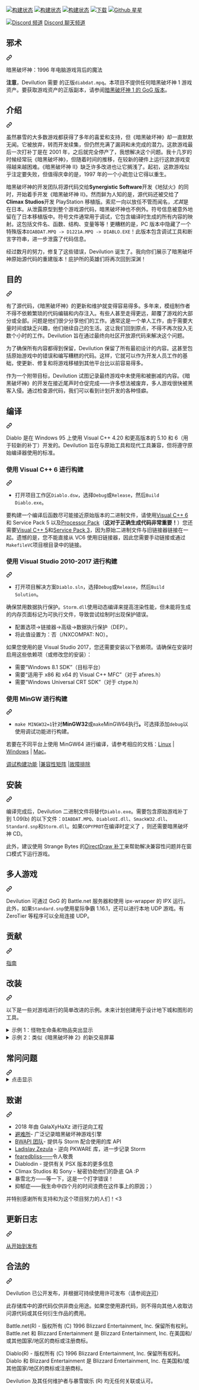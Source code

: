 <div class="Box-sc-g0xbh4-0 bJMeLZ js-snippet-clipboard-copy-unpositioned" data-hpc="true"><article class="markdown-body entry-content container-lg" itemprop="text"><p dir="auto"><a href="https://circleci.com/gh/diasurgical/devilution" rel="nofollow"><img src="https://camo.githubusercontent.com/7c9d40302959114ad062909498532ed0547d5461c0ee9bcde9796582b765637a/68747470733a2f2f636972636c6563692e636f6d2f67682f646961737572676963616c2f646576696c7574696f6e2e7376673f7374796c653d737667" alt="构建状态" data-canonical-src="https://circleci.com/gh/diasurgical/devilution.svg?style=svg" style="max-width: 100%;"></a>
<a href="https://www.travis-ci.com/diasurgical/devilution" rel="nofollow"><img src="https://camo.githubusercontent.com/bdd98c195ad630409d1f40f9e739d9caac688583e9c7f77aff94f4f4e8038e57/68747470733a2f2f7777772e7472617669732d63692e636f6d2f646961737572676963616c2f646576696c7574696f6e2e7376673f6272616e63683d6d6173746572" alt="构建状态" data-canonical-src="https://www.travis-ci.com/diasurgical/devilution.svg?branch=master" style="max-width: 100%;"></a>
<a href="https://ci.appveyor.com/project/AJenbo/devilution" rel="nofollow"><img src="https://camo.githubusercontent.com/1fad2827d4505158902db2e6f243f52d8b73dc08fdaed162f3587201e19e9ec8/68747470733a2f2f63692e6170707665796f722e636f6d2f6170692f70726f6a656374732f7374617475732f636539776e6634366771716b367072703f7376673d74727565" alt="构建状态" data-canonical-src="https://ci.appveyor.com/api/projects/status/ce9wnf46gqqk6prp?svg=true" style="max-width: 100%;"></a>
<a href="https://github.com/diasurgical/devilution/releases"><img src="https://camo.githubusercontent.com/6d7c907b5b1197c647fa275712afeef50b13df80a8203d7edc057ddcf60328c8/68747470733a2f2f696d672e736869656c64732e696f2f6769746875622f646f776e6c6f6164732f646961737572676963616c2f646576696c7574696f6e2f746f74616c2e737667" alt="下载" data-canonical-src="https://img.shields.io/github/downloads/diasurgical/devilution/total.svg" style="max-width: 100%;"></a>
<a href="https://github.com/diasurgical/devilution/stargazers"><img src="https://camo.githubusercontent.com/84d96d68ecd94bfba57f17771125e38776de4f87ed734c5d2c8d298ad95ea67d/68747470733a2f2f696d672e736869656c64732e696f2f6769746875622f73746172732f646961737572676963616c2f646576696c7574696f6e2e737667" alt="Github 星星" data-canonical-src="https://img.shields.io/github/stars/diasurgical/devilution.svg" style="max-width: 100%;"></a></p>
<p dir="auto"><a target="_blank" rel="noopener noreferrer nofollow" href="https://avatars3.githubusercontent.com/u/1965106?s=16&amp;v=4"><img src="https://avatars3.githubusercontent.com/u/1965106?s=16&amp;v=4" alt="Discord 频道" style="max-width: 100%;"></a> <a href="https://discord.gg/YQKCAYQ" rel="nofollow"><font style="vertical-align: inherit;"><font style="vertical-align: inherit;">Discord 聊天频道</font></font></a></p>
<div class="markdown-heading" dir="auto"><h1 tabindex="-1" class="heading-element" dir="auto"><font style="vertical-align: inherit;"><font style="vertical-align: inherit;">邪术</font></font></h1><a id="user-content-devilution" class="anchor" aria-label="永久链接：Devilution" href="#devilution"><svg class="octicon octicon-link" viewBox="0 0 16 16" version="1.1" width="16" height="16" aria-hidden="true"><path d="m7.775 3.275 1.25-1.25a3.5 3.5 0 1 1 4.95 4.95l-2.5 2.5a3.5 3.5 0 0 1-4.95 0 .751.751 0 0 1 .018-1.042.751.751 0 0 1 1.042-.018 1.998 1.998 0 0 0 2.83 0l2.5-2.5a2.002 2.002 0 0 0-2.83-2.83l-1.25 1.25a.751.751 0 0 1-1.042-.018.751.751 0 0 1-.018-1.042Zm-4.69 9.64a1.998 1.998 0 0 0 2.83 0l1.25-1.25a.751.751 0 0 1 1.042.018.751.751 0 0 1 .018 1.042l-1.25 1.25a3.5 3.5 0 1 1-4.95-4.95l2.5-2.5a3.5 3.5 0 0 1 4.95 0 .751.751 0 0 1-.018 1.042.751.751 0 0 1-1.042.018 1.998 1.998 0 0 0-2.83 0l-2.5 2.5a1.998 1.998 0 0 0 0 2.83Z"></path></svg></a></div>
<p dir="auto"><font style="vertical-align: inherit;"><font style="vertical-align: inherit;">暗黑破坏神：1996 年电脑游戏背后的魔法</font></font></p>
<p dir="auto"><strong><font style="vertical-align: inherit;"><font style="vertical-align: inherit;">注意</font></font></strong><font style="vertical-align: inherit;"><font style="vertical-align: inherit;">，Devilution 需要 的正版</font></font><code>diabdat.mpq</code><font style="vertical-align: inherit;"><font style="vertical-align: inherit;">。本项目不提供任何暗黑破坏神 1 游戏资产。要获取游戏资产的正版副本，请参阅</font></font><a href="https://www.gog.com/game/diablo" rel="nofollow"><font style="vertical-align: inherit;"><font style="vertical-align: inherit;">暗黑破坏神 1 的 GoG 版本</font></font></a><font style="vertical-align: inherit;"><font style="vertical-align: inherit;">。</font></font></p>
<div class="markdown-heading" dir="auto"><h1 tabindex="-1" class="heading-element" dir="auto"><font style="vertical-align: inherit;"><font style="vertical-align: inherit;">介绍</font></font></h1><a id="user-content-introduction" class="anchor" aria-label="永久链接：简介" href="#introduction"><svg class="octicon octicon-link" viewBox="0 0 16 16" version="1.1" width="16" height="16" aria-hidden="true"><path d="m7.775 3.275 1.25-1.25a3.5 3.5 0 1 1 4.95 4.95l-2.5 2.5a3.5 3.5 0 0 1-4.95 0 .751.751 0 0 1 .018-1.042.751.751 0 0 1 1.042-.018 1.998 1.998 0 0 0 2.83 0l2.5-2.5a2.002 2.002 0 0 0-2.83-2.83l-1.25 1.25a.751.751 0 0 1-1.042-.018.751.751 0 0 1-.018-1.042Zm-4.69 9.64a1.998 1.998 0 0 0 2.83 0l1.25-1.25a.751.751 0 0 1 1.042.018.751.751 0 0 1 .018 1.042l-1.25 1.25a3.5 3.5 0 1 1-4.95-4.95l2.5-2.5a3.5 3.5 0 0 1 4.95 0 .751.751 0 0 1-.018 1.042.751.751 0 0 1-1.042.018 1.998 1.998 0 0 0-2.83 0l-2.5 2.5a1.998 1.998 0 0 0 0 2.83Z"></path></svg></a></div>
<p dir="auto"><font style="vertical-align: inherit;"><font style="vertical-align: inherit;">虽然暴雪的大多数游戏都获得了多年的喜爱和支持，但《暗黑破坏神》却一直默默无闻。它被放弃，转而开发续集，但仍然充满了漏洞和未完成的潜力。这款游戏最后一次打补丁是在 2001 年，之后就完全停产了，我想解决这个问题。我十几岁的时候经常玩《暗黑破坏神》，但随着时间的推移，在较新的硬件上运行这款游戏变得越来越困难。《暗黑破坏神 II》缺乏许多改进也让它搁浅了。起初，这款游戏似乎注定要失败，但值得庆幸的是，1997 年的一个小疏忽让它得以重生。</font></font></p>
<p dir="auto"><font style="vertical-align: inherit;"><font style="vertical-align: inherit;">暗黑破坏神的开发团队将源代码交给</font></font><strong><font style="vertical-align: inherit;"><font style="vertical-align: inherit;">Synergistic Software</font></font></strong><font style="vertical-align: inherit;"><font style="vertical-align: inherit;">开发《地狱火》的同时，开始着手开发《暗黑破坏神 II》。然而鲜为人知的是，源代码还被交给了</font></font><strong><font style="vertical-align: inherit;"><font style="vertical-align: inherit;">Climax Studios</font></font></strong><font style="vertical-align: inherit;"><font style="vertical-align: inherit;">开发 PlayStation 移植版。索尼一向以放任不管而闻名，</font></font><em><font style="vertical-align: inherit;"><font style="vertical-align: inherit;">尤其</font></font></em><font style="vertical-align: inherit;"><font style="vertical-align: inherit;">是在日本。从泄露原型到整个游戏源代码，暗黑破坏神也不例外。符号信息被意外地留在了日本移植版中。符号文件通常用于调试，它包含编译时生成的所有内容的映射。这包括文件名、函数、结构、变量等等！更糟糕的是，PC 版本中隐藏了一个特殊版本</font></font><code>DIABDAT.MPQ -&gt; D1221A.MPQ -&gt; DIABLO.EXE</code><font style="vertical-align: inherit;"><font style="vertical-align: inherit;">！此版本包含调试工具和断言字符串，进一步泄露了代码信息。</font></font></p>
<p dir="auto"><font style="vertical-align: inherit;"><font style="vertical-align: inherit;">经过数月的努力，修复了这些错误，Devilution 诞生了。我向你们展示了暗黑破坏神原始源代码的重建版本！庇护所的英雄们将再次回到深渊！</font></font></p>
<div class="markdown-heading" dir="auto"><h1 tabindex="-1" class="heading-element" dir="auto"><font style="vertical-align: inherit;"><font style="vertical-align: inherit;">目的</font></font></h1><a id="user-content-purpose" class="anchor" aria-label="固定链接：目的" href="#purpose"><svg class="octicon octicon-link" viewBox="0 0 16 16" version="1.1" width="16" height="16" aria-hidden="true"><path d="m7.775 3.275 1.25-1.25a3.5 3.5 0 1 1 4.95 4.95l-2.5 2.5a3.5 3.5 0 0 1-4.95 0 .751.751 0 0 1 .018-1.042.751.751 0 0 1 1.042-.018 1.998 1.998 0 0 0 2.83 0l2.5-2.5a2.002 2.002 0 0 0-2.83-2.83l-1.25 1.25a.751.751 0 0 1-1.042-.018.751.751 0 0 1-.018-1.042Zm-4.69 9.64a1.998 1.998 0 0 0 2.83 0l1.25-1.25a.751.751 0 0 1 1.042.018.751.751 0 0 1 .018 1.042l-1.25 1.25a3.5 3.5 0 1 1-4.95-4.95l2.5-2.5a3.5 3.5 0 0 1 4.95 0 .751.751 0 0 1-.018 1.042.751.751 0 0 1-1.042.018 1.998 1.998 0 0 0-2.83 0l-2.5 2.5a1.998 1.998 0 0 0 0 2.83Z"></path></svg></a></div>
<p dir="auto"><font style="vertical-align: inherit;"><font style="vertical-align: inherit;">有了源代码，《暗黑破坏神》的更新和维护就变得容易得多。多年来，模组制作者不得不依赖繁琐的代码编辑和内存注入。有些人甚至走得更远，颠覆了游戏的大部分或全部。问题是他们很少分享他们的工作。通常这是一个单人工作，由于需要大量时间或缺乏兴趣，他们继续自己的生活。这让我们回到原点，不得不再次投入无数个小时的工作。Devilution 旨在通过最终向社区开放源代码来解决这个问题。</font></font></p>
<p dir="auto"><font style="vertical-align: inherit;"><font style="vertical-align: inherit;">为了确保所有内容都得到保留，Devilution 保留了所有最初设计的内容。这甚至包括原始游戏中的错误和编写糟糕的代码。这样，它就可以作为开发人员工作的基础，使更新、修复和将游戏移植到其他平台比以前容易得多。</font></font></p>
<p dir="auto"><font style="vertical-align: inherit;"><font style="vertical-align: inherit;">作为一个附带目标，Devilution 试图记录最终游戏中未使用和被删减的内容。《暗黑破坏神》的开发在接近尾声时仓促完成——许多想法被废弃，多人游戏很快被黑客入侵。通过检查源代码，我们可以看到计划开发的各种怪癖。</font></font></p>
<div class="markdown-heading" dir="auto"><h1 tabindex="-1" class="heading-element" dir="auto"><font style="vertical-align: inherit;"><font style="vertical-align: inherit;">编译</font></font></h1><a id="user-content-compiling" class="anchor" aria-label="永久链接：编译" href="#compiling"><svg class="octicon octicon-link" viewBox="0 0 16 16" version="1.1" width="16" height="16" aria-hidden="true"><path d="m7.775 3.275 1.25-1.25a3.5 3.5 0 1 1 4.95 4.95l-2.5 2.5a3.5 3.5 0 0 1-4.95 0 .751.751 0 0 1 .018-1.042.751.751 0 0 1 1.042-.018 1.998 1.998 0 0 0 2.83 0l2.5-2.5a2.002 2.002 0 0 0-2.83-2.83l-1.25 1.25a.751.751 0 0 1-1.042-.018.751.751 0 0 1-.018-1.042Zm-4.69 9.64a1.998 1.998 0 0 0 2.83 0l1.25-1.25a.751.751 0 0 1 1.042.018.751.751 0 0 1 .018 1.042l-1.25 1.25a3.5 3.5 0 1 1-4.95-4.95l2.5-2.5a3.5 3.5 0 0 1 4.95 0 .751.751 0 0 1-.018 1.042.751.751 0 0 1-1.042.018 1.998 1.998 0 0 0-2.83 0l-2.5 2.5a1.998 1.998 0 0 0 0 2.83Z"></path></svg></a></div>
<p dir="auto"><font style="vertical-align: inherit;"><font style="vertical-align: inherit;">Diablo 是在 Windows 95 上使用 Visual C++ 4.20 和更高版本的 5.10 和 6（用于较新的补丁）开发的。Devilution 旨在与原始工具和现代工具兼容，但将遵守原始编译器使用的标准。</font></font></p>
<div class="markdown-heading" dir="auto"><h3 tabindex="-1" class="heading-element" dir="auto"><font style="vertical-align: inherit;"><font style="vertical-align: inherit;">使用 Visual C++ 6 进行构建</font></font></h3><a id="user-content-building-with-visual-c-6" class="anchor" aria-label="永久链接：使用 Visual C++ 6 构建" href="#building-with-visual-c-6"><svg class="octicon octicon-link" viewBox="0 0 16 16" version="1.1" width="16" height="16" aria-hidden="true"><path d="m7.775 3.275 1.25-1.25a3.5 3.5 0 1 1 4.95 4.95l-2.5 2.5a3.5 3.5 0 0 1-4.95 0 .751.751 0 0 1 .018-1.042.751.751 0 0 1 1.042-.018 1.998 1.998 0 0 0 2.83 0l2.5-2.5a2.002 2.002 0 0 0-2.83-2.83l-1.25 1.25a.751.751 0 0 1-1.042-.018.751.751 0 0 1-.018-1.042Zm-4.69 9.64a1.998 1.998 0 0 0 2.83 0l1.25-1.25a.751.751 0 0 1 1.042.018.751.751 0 0 1 .018 1.042l-1.25 1.25a3.5 3.5 0 1 1-4.95-4.95l2.5-2.5a3.5 3.5 0 0 1 4.95 0 .751.751 0 0 1-.018 1.042.751.751 0 0 1-1.042.018 1.998 1.998 0 0 0-2.83 0l-2.5 2.5a1.998 1.998 0 0 0 0 2.83Z"></path></svg></a></div>
<ul dir="auto">
<li><font style="vertical-align: inherit;"><font style="vertical-align: inherit;">打开项目工作区</font></font><code>Diablo.dsw</code><font style="vertical-align: inherit;"><font style="vertical-align: inherit;">，选择</font></font><code>Debug</code><font style="vertical-align: inherit;"><font style="vertical-align: inherit;">或</font></font><code>Release</code><font style="vertical-align: inherit;"><font style="vertical-align: inherit;">，然后</font></font><code>Build Diablo.exe</code><font style="vertical-align: inherit;"><font style="vertical-align: inherit;">。</font></font></li>
</ul>
<p dir="auto"><font style="vertical-align: inherit;"><font style="vertical-align: inherit;">要构建一个编译后函数尽可能接近原始版本的二进制文件，请使用</font></font><a href="https://winworldpc.com/product/visual-c/6x" rel="nofollow"><font style="vertical-align: inherit;"><font style="vertical-align: inherit;">Visual C++ 6</font></font></a><font style="vertical-align: inherit;"><font style="vertical-align: inherit;">和 Service Pack 5 以及</font></font><a href="https://download.microsoft.com/download/vb60ent/update/6/w9x2kxp/en-us/vcpp5.exe" rel="nofollow"><font style="vertical-align: inherit;"><font style="vertical-align: inherit;">Processor Pack</font></font></a><font style="vertical-align: inherit;"><font style="vertical-align: inherit;">（</font></font><strong><font style="vertical-align: inherit;"><font style="vertical-align: inherit;">这对于正确生成代码非常重要！</font></font></strong><font style="vertical-align: inherit;"><font style="vertical-align: inherit;">）您还需要</font></font><a href="https://winworldpc.com/product/visual-c/5x" rel="nofollow"><font style="vertical-align: inherit;"><font style="vertical-align: inherit;">Visual C++ 5</font></font></a><font style="vertical-align: inherit;"><font style="vertical-align: inherit;">和</font></font><a href="http://www.mediafire.com/file/jw4j4sd5dnzze4p/VS97SP3.zip" rel="nofollow"><font style="vertical-align: inherit;"><font style="vertical-align: inherit;">Service Pack 3</font></font></a><font style="vertical-align: inherit;"><font style="vertical-align: inherit;">，因为原始二进制文件与旧链接器链接在一起。遗憾的是，您不能直接从 VC6 使用旧链接器，因此您需要手动链接或通过</font></font><code>MakefileVC</code><font style="vertical-align: inherit;"><font style="vertical-align: inherit;">项目根目录中的链接。</font></font></p>
<div class="markdown-heading" dir="auto"><h3 tabindex="-1" class="heading-element" dir="auto"><font style="vertical-align: inherit;"><font style="vertical-align: inherit;">使用 Visual Studio 2010-2017 进行构建</font></font></h3><a id="user-content-building-with-visual-studio-2010-2017" class="anchor" aria-label="永久链接：使用 Visual Studio 2010-2017 进行构建" href="#building-with-visual-studio-2010-2017"><svg class="octicon octicon-link" viewBox="0 0 16 16" version="1.1" width="16" height="16" aria-hidden="true"><path d="m7.775 3.275 1.25-1.25a3.5 3.5 0 1 1 4.95 4.95l-2.5 2.5a3.5 3.5 0 0 1-4.95 0 .751.751 0 0 1 .018-1.042.751.751 0 0 1 1.042-.018 1.998 1.998 0 0 0 2.83 0l2.5-2.5a2.002 2.002 0 0 0-2.83-2.83l-1.25 1.25a.751.751 0 0 1-1.042-.018.751.751 0 0 1-.018-1.042Zm-4.69 9.64a1.998 1.998 0 0 0 2.83 0l1.25-1.25a.751.751 0 0 1 1.042.018.751.751 0 0 1 .018 1.042l-1.25 1.25a3.5 3.5 0 1 1-4.95-4.95l2.5-2.5a3.5 3.5 0 0 1 4.95 0 .751.751 0 0 1-.018 1.042.751.751 0 0 1-1.042.018 1.998 1.998 0 0 0-2.83 0l-2.5 2.5a1.998 1.998 0 0 0 0 2.83Z"></path></svg></a></div>
<ul dir="auto">
<li><font style="vertical-align: inherit;"><font style="vertical-align: inherit;">打开项目解决方案</font></font><code>Diablo.sln</code><font style="vertical-align: inherit;"><font style="vertical-align: inherit;">，选择</font></font><code>Debug</code><font style="vertical-align: inherit;"><font style="vertical-align: inherit;">或</font></font><code>Release</code><font style="vertical-align: inherit;"><font style="vertical-align: inherit;">，然后</font></font><code>Build Solution</code><font style="vertical-align: inherit;"><font style="vertical-align: inherit;">。</font></font></li>
</ul>
<p dir="auto"><font style="vertical-align: inherit;"><font style="vertical-align: inherit;">确保禁用数据执行保护。</font></font><code>Storm.dll</code><font style="vertical-align: inherit;"><font style="vertical-align: inherit;">使用动态编译来提高渲染性能，但未能将生成的内存页面标记为可执行文件，导致尝试绘制时出现保护错误。</font></font></p>
<ul dir="auto">
<li><font style="vertical-align: inherit;"><font style="vertical-align: inherit;">配置选项-&gt;链接器-&gt;高级-&gt;数据执行保护（DEP）。</font></font></li>
<li><font style="vertical-align: inherit;"><font style="vertical-align: inherit;">将此值设置为：否（/NXCOMPAT: NO）。</font></font></li>
</ul>
<p dir="auto"><font style="vertical-align: inherit;"><font style="vertical-align: inherit;">如果您使用的是 Visual Studio 2017，您还需要安装以下依赖项。请确保在安装时启用这些依赖项（或修改您的安装）：</font></font></p>
<ul dir="auto">
<li><font style="vertical-align: inherit;"><font style="vertical-align: inherit;">需要“Windows 8.1 SDK”（目标平台）</font></font></li>
<li><font style="vertical-align: inherit;"><font style="vertical-align: inherit;">需要“适用于 x86 和 x64 的 Visual C++ MFC”（对于 afxres.h）</font></font></li>
<li><font style="vertical-align: inherit;"><font style="vertical-align: inherit;">需要“Windows Universal CRT SDK”（对于 ctype.h）</font></font></li>
</ul>
<div class="markdown-heading" dir="auto"><h3 tabindex="-1" class="heading-element" dir="auto"><font style="vertical-align: inherit;"><font style="vertical-align: inherit;">使用 MinGW 进行构建</font></font></h3><a id="user-content-building-with-mingw" class="anchor" aria-label="永久链接：使用 MinGW 构建" href="#building-with-mingw"><svg class="octicon octicon-link" viewBox="0 0 16 16" version="1.1" width="16" height="16" aria-hidden="true"><path d="m7.775 3.275 1.25-1.25a3.5 3.5 0 1 1 4.95 4.95l-2.5 2.5a3.5 3.5 0 0 1-4.95 0 .751.751 0 0 1 .018-1.042.751.751 0 0 1 1.042-.018 1.998 1.998 0 0 0 2.83 0l2.5-2.5a2.002 2.002 0 0 0-2.83-2.83l-1.25 1.25a.751.751 0 0 1-1.042-.018.751.751 0 0 1-.018-1.042Zm-4.69 9.64a1.998 1.998 0 0 0 2.83 0l1.25-1.25a.751.751 0 0 1 1.042.018.751.751 0 0 1 .018 1.042l-1.25 1.25a3.5 3.5 0 1 1-4.95-4.95l2.5-2.5a3.5 3.5 0 0 1 4.95 0 .751.751 0 0 1-.018 1.042.751.751 0 0 1-1.042.018 1.998 1.998 0 0 0-2.83 0l-2.5 2.5a1.998 1.998 0 0 0 0 2.83Z"></path></svg></a></div>
<ul dir="auto">
<li><font style="vertical-align: inherit;"></font><code>make MINGW32=1</code><font style="vertical-align: inherit;"><font style="vertical-align: inherit;">针对</font></font><strong><font style="vertical-align: inherit;"><font style="vertical-align: inherit;">MinGW32</font></font></strong><font style="vertical-align: inherit;"><font style="vertical-align: inherit;">或</font></font><code>make</code><font style="vertical-align: inherit;"><font style="vertical-align: inherit;">MinGW64</font><font style="vertical-align: inherit;">执行</font></font><strong><font style="vertical-align: inherit;"><font style="vertical-align: inherit;">。</font></font></strong><font style="vertical-align: inherit;"><font style="vertical-align: inherit;">可选择添加</font></font><code>debug</code><font style="vertical-align: inherit;"><font style="vertical-align: inherit;">以使用调试功能进行构建。</font></font></li>
</ul>
<p dir="auto"><font style="vertical-align: inherit;"><font style="vertical-align: inherit;">若要在不同平台上使用 MinGW64 进行编译，请参考相应的文档：</font></font><a href="/diasurgical/devilution/blob/master/docs/INSTALL_linux.md"><font style="vertical-align: inherit;"><font style="vertical-align: inherit;">Linux</font></font></a><font style="vertical-align: inherit;"><font style="vertical-align: inherit;"> | </font></font><a href="/diasurgical/devilution/blob/master/docs/INSTALL_windows.md"><font style="vertical-align: inherit;"><font style="vertical-align: inherit;">Windows</font></font></a><font style="vertical-align: inherit;"><font style="vertical-align: inherit;"> | </font></font><a href="/diasurgical/devilution/blob/master/docs/INSTALL_mac.md"><font style="vertical-align: inherit;"><font style="vertical-align: inherit;">Mac</font></font></a><font style="vertical-align: inherit;"><font style="vertical-align: inherit;">。</font></font></p>
<p dir="auto"><a href="/diasurgical/devilution/blob/master/docs/debug.md"><font style="vertical-align: inherit;"><font style="vertical-align: inherit;">调试构建功能</font></font></a><font style="vertical-align: inherit;"><font style="vertical-align: inherit;">
|</font></font><a href="/diasurgical/devilution/blob/master/docs/compatibility_matrix.md"><font style="vertical-align: inherit;"><font style="vertical-align: inherit;">兼容性矩阵</font></font></a><font style="vertical-align: inherit;"><font style="vertical-align: inherit;">
|</font></font><a href="/diasurgical/devilution/blob/master/docs/troubleshooting.md"><font style="vertical-align: inherit;"><font style="vertical-align: inherit;">故障排除</font></font></a></p>
<div class="markdown-heading" dir="auto"><h1 tabindex="-1" class="heading-element" dir="auto"><font style="vertical-align: inherit;"><font style="vertical-align: inherit;">安装</font></font></h1><a id="user-content-installing" class="anchor" aria-label="永久链接：安装" href="#installing"><svg class="octicon octicon-link" viewBox="0 0 16 16" version="1.1" width="16" height="16" aria-hidden="true"><path d="m7.775 3.275 1.25-1.25a3.5 3.5 0 1 1 4.95 4.95l-2.5 2.5a3.5 3.5 0 0 1-4.95 0 .751.751 0 0 1 .018-1.042.751.751 0 0 1 1.042-.018 1.998 1.998 0 0 0 2.83 0l2.5-2.5a2.002 2.002 0 0 0-2.83-2.83l-1.25 1.25a.751.751 0 0 1-1.042-.018.751.751 0 0 1-.018-1.042Zm-4.69 9.64a1.998 1.998 0 0 0 2.83 0l1.25-1.25a.751.751 0 0 1 1.042.018.751.751 0 0 1 .018 1.042l-1.25 1.25a3.5 3.5 0 1 1-4.95-4.95l2.5-2.5a3.5 3.5 0 0 1 4.95 0 .751.751 0 0 1-.018 1.042.751.751 0 0 1-1.042.018 1.998 1.998 0 0 0-2.83 0l-2.5 2.5a1.998 1.998 0 0 0 0 2.83Z"></path></svg></a></div>
<p dir="auto"><font style="vertical-align: inherit;"><font style="vertical-align: inherit;">编译完成后，Devilution 二进制文件将替代</font></font><code>Diablo.exe</code><font style="vertical-align: inherit;"><font style="vertical-align: inherit;">。需要包含原始游戏补丁到 1.09(b) 的以下文件：</font></font><code>DIABDAT.MPQ</code><font style="vertical-align: inherit;"><font style="vertical-align: inherit;">、</font></font><code>DiabloUI.dll</code><font style="vertical-align: inherit;"><font style="vertical-align: inherit;">、</font></font><code>SmackW32.dll</code><font style="vertical-align: inherit;"><font style="vertical-align: inherit;">、</font></font><code>Standard.snp</code><font style="vertical-align: inherit;"><font style="vertical-align: inherit;">和</font></font><code>Storm.dll</code><font style="vertical-align: inherit;"><font style="vertical-align: inherit;">。如果</font></font><code>COPYPROT</code><font style="vertical-align: inherit;"><font style="vertical-align: inherit;">在编译时定义了 ，则还需要暗黑破坏神 CD。</font></font></p>
<p dir="auto"><font style="vertical-align: inherit;"><font style="vertical-align: inherit;">此外，建议使用 Strange Bytes 的</font></font><a href="http://www.strangebytes.com/index.php/projects/1-diablo-1-windows-7-vista-patch" rel="nofollow"><font style="vertical-align: inherit;"><font style="vertical-align: inherit;">DirectDraw 补丁</font></font></a><font style="vertical-align: inherit;"><font style="vertical-align: inherit;">来帮助解决兼容性问题并在窗口模式下运行游戏。</font></font></p>
<div class="markdown-heading" dir="auto"><h1 tabindex="-1" class="heading-element" dir="auto"><font style="vertical-align: inherit;"><font style="vertical-align: inherit;">多人游戏</font></font></h1><a id="user-content-multiplayer" class="anchor" aria-label="永久链接：多人游戏" href="#multiplayer"><svg class="octicon octicon-link" viewBox="0 0 16 16" version="1.1" width="16" height="16" aria-hidden="true"><path d="m7.775 3.275 1.25-1.25a3.5 3.5 0 1 1 4.95 4.95l-2.5 2.5a3.5 3.5 0 0 1-4.95 0 .751.751 0 0 1 .018-1.042.751.751 0 0 1 1.042-.018 1.998 1.998 0 0 0 2.83 0l2.5-2.5a2.002 2.002 0 0 0-2.83-2.83l-1.25 1.25a.751.751 0 0 1-1.042-.018.751.751 0 0 1-.018-1.042Zm-4.69 9.64a1.998 1.998 0 0 0 2.83 0l1.25-1.25a.751.751 0 0 1 1.042.018.751.751 0 0 1 .018 1.042l-1.25 1.25a3.5 3.5 0 1 1-4.95-4.95l2.5-2.5a3.5 3.5 0 0 1 4.95 0 .751.751 0 0 1-.018 1.042.751.751 0 0 1-1.042.018 1.998 1.998 0 0 0-2.83 0l-2.5 2.5a1.998 1.998 0 0 0 0 2.83Z"></path></svg></a></div>
<p dir="auto"><font style="vertical-align: inherit;"><font style="vertical-align: inherit;">Devilution 可通过 GoG 的 Battle.net 服务器和使用 ipx-wrapper 的 IPX 运行。此外，如果</font></font><code>Standard.snp</code><font style="vertical-align: inherit;"><font style="vertical-align: inherit;">使用星际争霸 1.16.1，还可以进行本地 UDP 游戏。有 ZeroTier 等程序可以全局连接 UDP。</font></font></p>
<div class="markdown-heading" dir="auto"><h1 tabindex="-1" class="heading-element" dir="auto"><font style="vertical-align: inherit;"><font style="vertical-align: inherit;">贡献</font></font></h1><a id="user-content-contributing" class="anchor" aria-label="永久链接：贡献" href="#contributing"><svg class="octicon octicon-link" viewBox="0 0 16 16" version="1.1" width="16" height="16" aria-hidden="true"><path d="m7.775 3.275 1.25-1.25a3.5 3.5 0 1 1 4.95 4.95l-2.5 2.5a3.5 3.5 0 0 1-4.95 0 .751.751 0 0 1 .018-1.042.751.751 0 0 1 1.042-.018 1.998 1.998 0 0 0 2.83 0l2.5-2.5a2.002 2.002 0 0 0-2.83-2.83l-1.25 1.25a.751.751 0 0 1-1.042-.018.751.751 0 0 1-.018-1.042Zm-4.69 9.64a1.998 1.998 0 0 0 2.83 0l1.25-1.25a.751.751 0 0 1 1.042.018.751.751 0 0 1 .018 1.042l-1.25 1.25a3.5 3.5 0 1 1-4.95-4.95l2.5-2.5a3.5 3.5 0 0 1 4.95 0 .751.751 0 0 1-.018 1.042.751.751 0 0 1-1.042.018 1.998 1.998 0 0 0-2.83 0l-2.5 2.5a1.998 1.998 0 0 0 0 2.83Z"></path></svg></a></div>
<p dir="auto"><a href="/diasurgical/devilution/blob/master/docs/CONTRIBUTING.md"><font style="vertical-align: inherit;"><font style="vertical-align: inherit;">指南</font></font></a></p>
<div class="markdown-heading" dir="auto"><h1 tabindex="-1" class="heading-element" dir="auto"><font style="vertical-align: inherit;"><font style="vertical-align: inherit;">改装</font></font></h1><a id="user-content-modding" class="anchor" aria-label="固定链接：改装" href="#modding"><svg class="octicon octicon-link" viewBox="0 0 16 16" version="1.1" width="16" height="16" aria-hidden="true"><path d="m7.775 3.275 1.25-1.25a3.5 3.5 0 1 1 4.95 4.95l-2.5 2.5a3.5 3.5 0 0 1-4.95 0 .751.751 0 0 1 .018-1.042.751.751 0 0 1 1.042-.018 1.998 1.998 0 0 0 2.83 0l2.5-2.5a2.002 2.002 0 0 0-2.83-2.83l-1.25 1.25a.751.751 0 0 1-1.042-.018.751.751 0 0 1-.018-1.042Zm-4.69 9.64a1.998 1.998 0 0 0 2.83 0l1.25-1.25a.751.751 0 0 1 1.042.018.751.751 0 0 1 .018 1.042l-1.25 1.25a3.5 3.5 0 1 1-4.95-4.95l2.5-2.5a3.5 3.5 0 0 1 4.95 0 .751.751 0 0 1-.018 1.042.751.751 0 0 1-1.042.018 1.998 1.998 0 0 0-2.83 0l-2.5 2.5a1.998 1.998 0 0 0 0 2.83Z"></path></svg></a></div>
<p dir="auto"><font style="vertical-align: inherit;"><font style="vertical-align: inherit;">以下是一些对游戏进行的简单改进的示例。未来计划创建用于设计地下城和图形的工具。</font></font></p>
<details><summary><font style="vertical-align: inherit;"><font style="vertical-align: inherit;">示例 1：怪物生命条和物品突出显示</font></font></summary>
<p dir="auto"><a target="_blank" rel="noopener noreferrer" href="https://github.com/diasurgical/scalpel/blob/master/screens/mod1.png"><img src="https://github.com/diasurgical/scalpel/raw/master/screens/mod1.png" alt="怪物生命条+物品" style="max-width: 100%;"></a></p>
</details>
<details><summary><font style="vertical-align: inherit;"><font style="vertical-align: inherit;">示例 2：类似《暗黑破坏神 2》的新交易屏幕</font></font></summary>
<p dir="auto"><a target="_blank" rel="noopener noreferrer" href="https://github.com/diasurgical/scalpel/blob/master/screens/mod2.png"><img src="https://github.com/diasurgical/scalpel/raw/master/screens/mod2.png" alt="新的交易屏幕" style="max-width: 100%;"></a></p>
</details>
<div class="markdown-heading" dir="auto"><h1 tabindex="-1" class="heading-element" dir="auto"><font style="vertical-align: inherit;"><font style="vertical-align: inherit;">常问问题</font></font></h1><a id="user-content-faq" class="anchor" aria-label="永久链接：常见问题解答" href="#faq"><svg class="octicon octicon-link" viewBox="0 0 16 16" version="1.1" width="16" height="16" aria-hidden="true"><path d="m7.775 3.275 1.25-1.25a3.5 3.5 0 1 1 4.95 4.95l-2.5 2.5a3.5 3.5 0 0 1-4.95 0 .751.751 0 0 1 .018-1.042.751.751 0 0 1 1.042-.018 1.998 1.998 0 0 0 2.83 0l2.5-2.5a2.002 2.002 0 0 0-2.83-2.83l-1.25 1.25a.751.751 0 0 1-1.042-.018.751.751 0 0 1-.018-1.042Zm-4.69 9.64a1.998 1.998 0 0 0 2.83 0l1.25-1.25a.751.751 0 0 1 1.042.018.751.751 0 0 1 .018 1.042l-1.25 1.25a3.5 3.5 0 1 1-4.95-4.95l2.5-2.5a3.5 3.5 0 0 1 4.95 0 .751.751 0 0 1-.018 1.042.751.751 0 0 1-1.042.018 1.998 1.998 0 0 0-2.83 0l-2.5 2.5a1.998 1.998 0 0 0 0 2.83Z"></path></svg></a></div>
<details><summary><font style="vertical-align: inherit;"><font style="vertical-align: inherit;">点击显示</font></font></summary>
<blockquote>
<p dir="auto"><font style="vertical-align: inherit;"><font style="vertical-align: inherit;">哇，这是否意味着我现在可以免费下载和玩暗黑破坏神？</font></font></p>
</blockquote>
<p dir="auto"><font style="vertical-align: inherit;"><font style="vertical-align: inherit;">不，您需要访问原始游戏的数据。如果您没有原始 CD，那么您可以</font></font><a href="https://www.gog.com/game/diablo" rel="nofollow"><font style="vertical-align: inherit;"><font style="vertical-align: inherit;">从 GoG.com 购买暗黑破坏神</font></font></a><font style="vertical-align: inherit;"><font style="vertical-align: inherit;">。或者，您也可以使用</font><a href="/diasurgical/devilution/blob/master/shareware"><font style="vertical-align: inherit;">http://ftp.blizzard.com/pub/demos/diablosw.exe</font></a></font><code>spawn.mpq</code><font style="vertical-align: inherit;"><font style="vertical-align: inherit;">版本</font><font style="vertical-align: inherit;">，并使用定义的 SPAWN 标志进行编译。</font></font><a href="/diasurgical/devilution/blob/master/shareware"><font style="vertical-align: inherit;"></font></a><font style="vertical-align: inherit;"></font></p>
<blockquote>
<p dir="auto"><font style="vertical-align: inherit;"><font style="vertical-align: inherit;">很酷，所以我启动了你的模型，但是没有 1080p 或新功能？</font></font></p>
</blockquote>
<p dir="auto"><font style="vertical-align: inherit;"><font style="vertical-align: inherit;">为了便于记录，Devilution 的目标是保持原始代码不变。</font></font></p>
<blockquote>
<p dir="auto"><font style="vertical-align: inherit;"><font style="vertical-align: inherit;">那么您将来会增加跨平台支持或新功能吗？</font></font></p>
</blockquote>
<p dir="auto"><font style="vertical-align: inherit;"><font style="vertical-align: inherit;">是的！这是作为一个附带项目完成的，请参阅</font></font><a href="https://github.com/diasurgical/devilutionX"><font style="vertical-align: inherit;"><font style="vertical-align: inherit;">DevilutionX</font></font></a><font style="vertical-align: inherit;"><font style="vertical-align: inherit;">。</font></font></p>
<blockquote>
<p dir="auto"><font style="vertical-align: inherit;"><font style="vertical-align: inherit;">那么地狱火又如何呢？</font></font></p>
</blockquote>
<p dir="auto"><font style="vertical-align: inherit;"><font style="vertical-align: inherit;">《地狱火》对开发者来说有点失败。基础游戏完成后可能会提供支持。</font></font></p>
<blockquote>
<p dir="auto"><font style="vertical-align: inherit;"><font style="vertical-align: inherit;">我想就是这样了，但是 Devilution 合法吗？</font></font></p>
</blockquote>
<p dir="auto"><font style="vertical-align: inherit;"><font style="vertical-align: inherit;">这是一个棘手的问题。根据 DMCA，逆向工程在文档和互操作性方面有例外。Devilution 提供了实现后者所需的必要文档。然而，它完全处于灰色地带。真正的问题是暴雪是否认为有必要采取行动。</font></font></p>
</details>
<div class="markdown-heading" dir="auto"><h1 tabindex="-1" class="heading-element" dir="auto"><font style="vertical-align: inherit;"><font style="vertical-align: inherit;">致谢</font></font></h1><a id="user-content-credits" class="anchor" aria-label="永久链接：致谢" href="#credits"><svg class="octicon octicon-link" viewBox="0 0 16 16" version="1.1" width="16" height="16" aria-hidden="true"><path d="m7.775 3.275 1.25-1.25a3.5 3.5 0 1 1 4.95 4.95l-2.5 2.5a3.5 3.5 0 0 1-4.95 0 .751.751 0 0 1 .018-1.042.751.751 0 0 1 1.042-.018 1.998 1.998 0 0 0 2.83 0l2.5-2.5a2.002 2.002 0 0 0-2.83-2.83l-1.25 1.25a.751.751 0 0 1-1.042-.018.751.751 0 0 1-.018-1.042Zm-4.69 9.64a1.998 1.998 0 0 0 2.83 0l1.25-1.25a.751.751 0 0 1 1.042.018.751.751 0 0 1 .018 1.042l-1.25 1.25a3.5 3.5 0 1 1-4.95-4.95l2.5-2.5a3.5 3.5 0 0 1 4.95 0 .751.751 0 0 1-.018 1.042.751.751 0 0 1-1.042.018 1.998 1.998 0 0 0-2.83 0l-2.5 2.5a1.998 1.998 0 0 0 0 2.83Z"></path></svg></a></div>
<ul dir="auto">
<li><font style="vertical-align: inherit;"><font style="vertical-align: inherit;">2018 年由 GalaXyHaXz 进行逆向工程</font></font></li>
<li><a href="https://github.com/sanctuary"><font style="vertical-align: inherit;"><font style="vertical-align: inherit;">避难所</font></font></a><font style="vertical-align: inherit;"><font style="vertical-align: inherit;">- 广泛记录暗黑破坏神游戏引擎</font></font></li>
<li><a href="https://github.com/bwapi"><font style="vertical-align: inherit;"><font style="vertical-align: inherit;">BWAPI 团队</font></font></a><font style="vertical-align: inherit;"><font style="vertical-align: inherit;">- 提供与 Storm 配合使用的库 API</font></font></li>
<li><a href="https://github.com/ladislav-zezula"><font style="vertical-align: inherit;"><font style="vertical-align: inherit;">Ladislav Zezula</font></font></a><font style="vertical-align: inherit;"><font style="vertical-align: inherit;"> - 逆向 PKWARE 库，进一步记录 Storm</font></font></li>
<li><a href="https://github.com/fearedbliss"><font style="vertical-align: inherit;"><font style="vertical-align: inherit;">fearedbliss——</font></font></a><font style="vertical-align: inherit;"><font style="vertical-align: inherit;">令人敬畏</font></font></li>
<li><font style="vertical-align: inherit;"><font style="vertical-align: inherit;">Diablodin - 提供有关 PSX 版本的更多信息</font></font></li>
<li><font style="vertical-align: inherit;"><font style="vertical-align: inherit;">Climax Studios 和 Sony - 秘密协助他们的卧底 QA :P</font></font></li>
<li><font style="vertical-align: inherit;"><font style="vertical-align: inherit;">暴雪北方——等一下，这是一个打字错误！</font></font></li>
<li><font style="vertical-align: inherit;"><font style="vertical-align: inherit;">抑郁症——我生命中四个月的时间浪费在这件事上的原因；）</font></font></li>
</ul>
<p dir="auto"><font style="vertical-align: inherit;"><font style="vertical-align: inherit;">并特别感谢所有支持和为这个项目努力的人们！&lt;3</font></font></p>
<div class="markdown-heading" dir="auto"><h1 tabindex="-1" class="heading-element" dir="auto"><font style="vertical-align: inherit;"><font style="vertical-align: inherit;">更新日志</font></font></h1><a id="user-content-changelog" class="anchor" aria-label="永久链接：变更日志" href="#changelog"><svg class="octicon octicon-link" viewBox="0 0 16 16" version="1.1" width="16" height="16" aria-hidden="true"><path d="m7.775 3.275 1.25-1.25a3.5 3.5 0 1 1 4.95 4.95l-2.5 2.5a3.5 3.5 0 0 1-4.95 0 .751.751 0 0 1 .018-1.042.751.751 0 0 1 1.042-.018 1.998 1.998 0 0 0 2.83 0l2.5-2.5a2.002 2.002 0 0 0-2.83-2.83l-1.25 1.25a.751.751 0 0 1-1.042-.018.751.751 0 0 1-.018-1.042Zm-4.69 9.64a1.998 1.998 0 0 0 2.83 0l1.25-1.25a.751.751 0 0 1 1.042.018.751.751 0 0 1 .018 1.042l-1.25 1.25a3.5 3.5 0 1 1-4.95-4.95l2.5-2.5a3.5 3.5 0 0 1 4.95 0 .751.751 0 0 1-.018 1.042.751.751 0 0 1-1.042.018 1.998 1.998 0 0 0-2.83 0l-2.5 2.5a1.998 1.998 0 0 0 0 2.83Z"></path></svg></a></div>
<p dir="auto"><a href="/diasurgical/devilution/blob/master/docs/CHANGELOG.md"><font style="vertical-align: inherit;"><font style="vertical-align: inherit;">从开始到发布</font></font></a></p>
<div class="markdown-heading" dir="auto"><h1 tabindex="-1" class="heading-element" dir="auto"><font style="vertical-align: inherit;"><font style="vertical-align: inherit;">合法的</font></font></h1><a id="user-content-legal" class="anchor" aria-label="永久链接：法律" href="#legal"><svg class="octicon octicon-link" viewBox="0 0 16 16" version="1.1" width="16" height="16" aria-hidden="true"><path d="m7.775 3.275 1.25-1.25a3.5 3.5 0 1 1 4.95 4.95l-2.5 2.5a3.5 3.5 0 0 1-4.95 0 .751.751 0 0 1 .018-1.042.751.751 0 0 1 1.042-.018 1.998 1.998 0 0 0 2.83 0l2.5-2.5a2.002 2.002 0 0 0-2.83-2.83l-1.25 1.25a.751.751 0 0 1-1.042-.018.751.751 0 0 1-.018-1.042Zm-4.69 9.64a1.998 1.998 0 0 0 2.83 0l1.25-1.25a.751.751 0 0 1 1.042.018.751.751 0 0 1 .018 1.042l-1.25 1.25a3.5 3.5 0 1 1-4.95-4.95l2.5-2.5a3.5 3.5 0 0 1 4.95 0 .751.751 0 0 1-.018 1.042.751.751 0 0 1-1.042.018 1.998 1.998 0 0 0-2.83 0l-2.5 2.5a1.998 1.998 0 0 0 0 2.83Z"></path></svg></a></div>
<p dir="auto"><font style="vertical-align: inherit;"><font style="vertical-align: inherit;">Devilution 已公开发布，并根据可持续使用许可发布（请参阅</font></font><a href="/diasurgical/devilution/blob/master/LICENSE.md"><font style="vertical-align: inherit;"><font style="vertical-align: inherit;">许可</font></font></a><font style="vertical-align: inherit;"><font style="vertical-align: inherit;">）</font></font></p>
<p dir="auto"><font style="vertical-align: inherit;"><font style="vertical-align: inherit;">此存储库中的源代码仅供非商业用途。如果您使用源代码，则不得向其他人收取访问源代码或其任何衍生作品的费用。</font></font></p>
<p dir="auto"><font style="vertical-align: inherit;"><font style="vertical-align: inherit;">Battle.net(R) - 版权所有 (C) 1996 Blizzard Entertainment, Inc. 保留所有权利。Battle.net 和 Blizzard Entertainment 是 Blizzard Entertainment, Inc. 在美国和/或其他国家/地区的商标或注册商标。</font></font></p>
<p dir="auto"><font style="vertical-align: inherit;"><font style="vertical-align: inherit;">Diablo(R) - 版权所有 (C) 1996 Blizzard Entertainment, Inc. 保留所有权利。Diablo 和 Blizzard Entertainment 是 Blizzard Entertainment, Inc. 在美国和/或其他国家/地区的商标或注册商标。</font></font></p>
<p dir="auto"><font style="vertical-align: inherit;"><font style="vertical-align: inherit;">Devilution 及其任何维护者与暴雪娱乐 (R) 均无任何关联或认可。</font></font></p>
</article></div>

